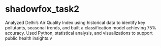 # shadowfox_task2
Analyzed Delhi’s Air Quality Index using historical data to identify key pollutants, seasonal trends, and built a classification model achieving 75% accuracy. Used Python, statistical analysis, and visualizations to support public health insights.v
